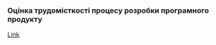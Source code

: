 ### Оцінка трудомісткості процесу розробки програмного продукту

[Link](https://docs.google.com/spreadsheets/d/1XANnXMy89rv14PDdxfLRjIRexpGHjnFrJCHY-572xlE/edit?usp=sharing)
